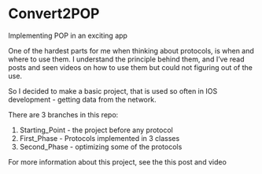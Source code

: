 # Convert2POP
Implementing POP in an exciting app

One of the hardest parts for me when thinking about protocols, is when and where to use them.
I understand the principle behind them, and I’ve read posts and seen videos on how to use them but could not figuring out of the use.

So I decided to make a basic project, that is used so often in IOS development - getting data from the network.

There are 3 branches in this repo:
1) Starting_Point - the project before any protocol 
2) First_Phase - Protocols implemented in 3 classes
3) Second_Phase - optimizing some of the protocols

For more information about this project, see the this post and video

